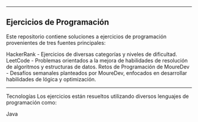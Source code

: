 -----------------------------
Ejercicios de Programación
-----------------------------
Este repositorio contiene soluciones a ejercicios de programación provenientes de tres fuentes principales:

HackerRank - Ejercicios de diversas categorías y niveles de dificultad.
LeetCode - Problemas orientados a la mejora de habilidades de resolución de algoritmos y estructuras de datos.
Retos de Programación de MoureDev - Desafíos semanales planteados por MoureDev, enfocados en desarrollar habilidades de lógica y optimización.

-----------------------------

Tecnologías
Los ejercicios están resueltos utilizando diversos lenguajes de programación como:

Java
